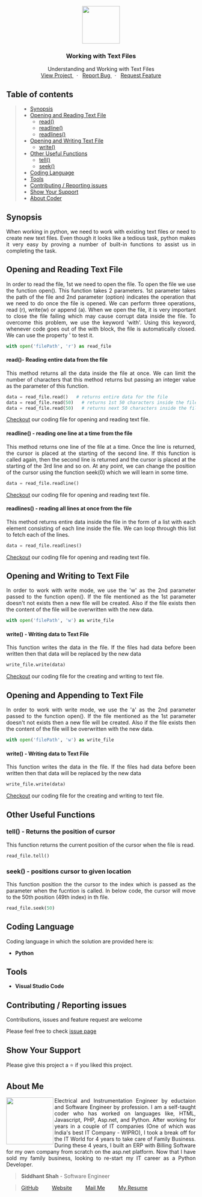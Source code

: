 
<p align="center">
    <img src="https://user-images.githubusercontent.com/59141234/71911924-9dc6d680-319a-11ea-9b06-554ea5cb4eb1.png" height="100px" />
</p>
<h3 align="center">
    Working with Text Files
</h3>
<p align="center" >
    Understanding and Working with Text Files
    <br />
        <a href="https://github.com/siddhantshah1986/Python-Intermediate/tree/master/Working%20with%20Text%20Files">
            View Project
        </a>
        &nbsp;&nbsp;·&nbsp;&nbsp;
        <a href="https://github.com/siddhantshah1986/Python-Intermediate/issues">
            Report Bug
        </a>
        &nbsp;&nbsp;·&nbsp;&nbsp;
        <a href="https://github.com/siddhantshah1986/Python-Intermediate/issues">
            Request Feature
        </a>
</p>

<!-- Table of Content -->
## Table of contents

> * [Synopsis](#synopsis)
> * [Opening and Reading Text File](#Opening-and-Reading-Text-File)
>   * [read()](#read--Reading-entire-data-from-the-file)
>   * [readline()](#readline---reading-one-line-at-a-time-from-the-file)
>   * [readlines()](#readlines---reading-all-lines-at-once-from-the-file)
> * [Opening and Writing Text File](#Opening-and-Writing-to-Text-File)
>   * [write()](#write---Writing-data-to-Text-File)
> * [Other Useful Functions](#Other-Useful-Functions)
>   * [tell()](#tell---Returns-the-position-of-cursor)
>   * [seek()](#seek---positions-cursor-to-given-location)
> * [Coding Language](#Coding-Language)
> * [Tools](#Tools)
> * [Contributing / Reporting issues](#contributing--reporting-issues) 
> * [Show Your Support](#Show-Your-Support)
> * [About Coder](#about-me)


<!-- Synopsis -->
## Synopsis
<p align="justify">
    When working in python, we need to work with existing text files or need to create new text files. Even though it looks like a tedious task, python makes it very easy by proving a number of built-in functions to assist us in completing the task.
<p>

<!-- Working on JSON File -->
## Opening and Reading Text File
<p align="justify">
In order to read the file, 1st we need to open the file. To open the file we use the function open(). This function takes 2 parameters. 1st parameter takes the path of the file and 2nd parameter (option) indicates the operation that we need to do once the file is opened. We can perform three operations, read (r), write(w) or append (a). When we open the file, it is very important to close the file failing which may cause corrupt data inside the file. To overcome this problem, we use the keyword 'with'. Using this keyword, whenever code goes out of the with block, the file is automatically closed. We can use the property ' to test it.
</p>

```python
with open('filePath', 'r') as read_file
```

<!-- read() -->
#### read()- Reading entire data from the file
<p align="justify">
This method returns all the data inside the file at once. We can limit the number of characters that this method returns but passing an integer value as the parameter of this function.
</p>

```python
data = read_file.read()   # returns entire data for the file
data = read_file.read(50)   # returns 1st 50 characters inside the file
data = read_file.read(50)   # returns next 50 characters inside the file
```

[Checkout](https://github.com/siddhantshah1986/Python-Intermediate/tree/master/Working%20with%20Text%20Files/open_read.py "open_read.py") our coding file for opening and reading text file.

<!-- readline() -->
#### readline() - reading one line at a time from the file
<p align="justify">
This method returns one line of the file at a time. Once the line is returned, the cursor is placed at the starting of the second line. If this function is called again, then the second line is returned and the cursor is placed at the starting of the 3rd line and so on. At any point, we can change the position of the cursor using the function seek(0) which we will learn in some time.
</p>

```python
data = read_file.readline()
```

[Checkout](https://github.com/siddhantshah1986/Python-Intermediate/tree/master/Working%20with%20Text%20Files/open_readline.py "open_readline.py") our coding file for opening and reading text file.

<!-- readline() -->
#### readlines() - reading all lines at once from the file
<p align="justify">
This method returns entire data inside the file in the form of a list with each element consisting of each line inside the file. We can loop through this list to fetch each of the lines.
</p>

```python
data = read_file.readlines()
```

[Checkout](https://github.com/siddhantshah1986/Python-Intermediate/tree/master/Working%20with%20Text%20Files/open_readlines.py "open_readlines.py") our coding file for opening and reading text file.

<!-- Opening and Writing to Text File -->
## Opening and Writing to Text File
<p align="justify">
In order to work with write mode, we use the 'w' as the 2nd parameter passed to the function open(). If the file mentioned as the 1st parameter doesn't not exists then a new file will be created. Also if the file exists then the content of the file will be overwritten with the new data.
</p>

```python
with open('filePath', 'w') as write_file
```

<!-- write() -->
#### write() - Writing data to Text File
<p align="justify">
This function writes the data in the file. If the files had data before been written then that data will be replaced by the new data
</p>

```python
write_file.write(data)
```

[Checkout](https://github.com/siddhantshah1986/Python-Intermediate/tree/master/Working%20with%20Jsons/open_write.py "loads_json.py") our coding file for the creating and writing to text file.


<!-- Opening and Appending to Text File -->
## Opening and Appending to Text File
<p align="justify">
In order to work with write mode, we use the 'a' as the 2nd parameter passed to the function open(). If the file mentioned as the 1st parameter doesn't not exists then a new file will be created. Also if the file exists then the content of the file will be overwritten with the new data.
</p>

```python
with open('filePath', 'w') as write_file
```

<!-- write() -->
#### write() - Writing data to Text File
<p align="justify">
This function writes the data in the file. If the files had data before been written then that data will be replaced by the new data
</p>

```python
write_file.write(data)
```

[Checkout](https://github.com/siddhantshah1986/Python-Intermediate/tree/master/Working%20with%20Jsons/open_append.py "loads_json.py") our coding file for the creating and writing to text file.


## Other Useful Functions
<!-- tell() -->
### tell() - Returns the position of cursor
<p align="justify">
    This function returns the current position of the cursor when the file is read. 
</p>

```python
read_file.tell()
```

<!-- seek() -->
### seek() - positions cursor to given location
<p align="justify">
    This function position the the cursor to the index which is passed as the parameter when the fucntion is called. In below code, the cursor will move to the 50th position (49th index) in th file.
</p>

```python
read_file.seek(50)
```

<!-- Details of Coding Language -->
## Coding Language
Coding language in which the solution are provided here is:
- **Python**

<!-- Details of Tools used for coding -->
## Tools
- **Visual Studio Code**

<!-- Asking for Contributions and Issues -->
## Contributing / Reporting issues
Contributions, issues and feature request are welcome

Please feel free to check [issue page](https://github.com/siddhantshah1986/Python-Intermediate/issues)

<!-- Asking for Supports -->
## Show Your Support
Please give this project a :star: if you liked this project.

<!-- Displaying message about me -->
## About Me

<img align="left" src="https://user-images.githubusercontent.com/59141234/71932585-18f1b200-31c6-11ea-9e2a-50bce063de57.png" width="125px">

<p align="justify">
    Electrical and Instrumentation Engineer by eductaion and Software Engineer by profession. I am a self-taught coder who has worked on languages like, HTML, Javascript, PHP, Asp.net, and Python. After working for years in a couple of IT companies (One of which was India's best IT Company - WIPRO), I took a break off for the IT World for 4 years to take care of Family Business. During these 4 years, I built an ERP with Billing Software for my own company from scratch on the asp.net platform. Now that I have sold my family business, looking to re-start my IT career as a Python Developer.
</p>

> **Siddhant Shah** - Software Engineer

>[GitHub](https://gist.github.com/siddhantshah1986 "Siddhant Git Hub")
&emsp;&emsp;
[Website](https://gist.github.com/siddhantshah1986 "Siddhant Website")
&emsp;&emsp;
[Mail Me](mailto:siddhant.shah.1986@gmail.com "siddhant.shah.1986@gmail.com")
&emsp;&emsp;
[My Resume](mailto:siddhant.shah.1986@gmail.com "siddhant.shah.1986@gmail.com")